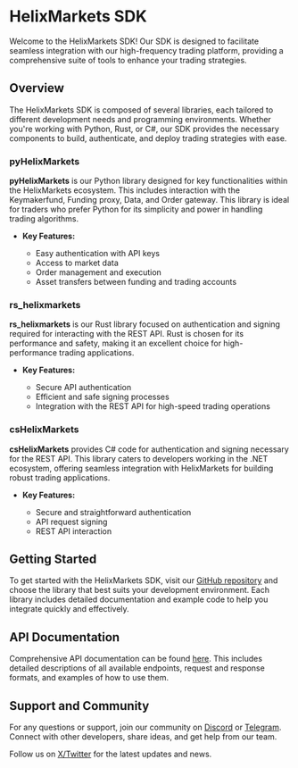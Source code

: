 <!DOCTYPE html>
<html lang="en">
<head>
    <meta charset="UTF-8">
    <meta name="viewport" content="width=device-width, initial-scale=1.0">
    
</head>
<body>

<h1>HelixMarkets SDK</h1>

<p>Welcome to the HelixMarkets SDK! Our SDK is designed to facilitate seamless integration with our high-frequency trading platform, providing a comprehensive suite of tools to enhance your trading strategies.</p>

<h2>Overview</h2>

<p>The HelixMarkets SDK is composed of several libraries, each tailored to different development needs and programming environments. Whether you're working with Python, Rust, or C#, our SDK provides the necessary components to build, authenticate, and deploy trading strategies with ease.</p>

<h3>pyHelixMarkets</h3>

<p><strong>pyHelixMarkets</strong> is our Python library designed for key functionalities within the HelixMarkets ecosystem. This includes interaction with the Keymakerfund, Funding proxy, Data, and Order gateway. This library is ideal for traders who prefer Python for its simplicity and power in handling trading algorithms.</p>

<ul>
    <li><strong>Key Features:</strong></li>
    <ul>
        <li>Easy authentication with API keys</li>
        <li>Access to market data</li>
        <li>Order management and execution</li>
        <li>Asset transfers between funding and trading accounts</li>
    </ul>
</ul>

<h3>rs_helixmarkets</h3>

<p><strong>rs_helixmarkets</strong> is our Rust library focused on authentication and signing required for interacting with the REST API. Rust is chosen for its performance and safety, making it an excellent choice for high-performance trading applications.</p>

<ul>
    <li><strong>Key Features:</strong></li>
    <ul>
        <li>Secure API authentication</li>
        <li>Efficient and safe signing processes</li>
        <li>Integration with the REST API for high-speed trading operations</li>
    </ul>
</ul>

<h3>csHelixMarkets</h3>

<p><strong>csHelixMarkets</strong> provides C# code for authentication and signing necessary for the REST API. This library caters to developers working in the .NET ecosystem, offering seamless integration with HelixMarkets for building robust trading applications.</p>

<ul>
    <li><strong>Key Features:</strong></li>
    <ul>
        <li>Secure and straightforward authentication</li>
        <li>API request signing</li>
        <li>REST API interaction</li>
    </ul>
</ul>

<h2>Getting Started</h2>

<p>To get started with the HelixMarkets SDK, visit our <a href="https://github.com/Helix-ex/sdk">GitHub repository</a> and choose the library that best suits your development environment. Each library includes detailed documentation and example code to help you integrate quickly and effectively.</p>

<h2>API Documentation</h2>

<p>Comprehensive API documentation can be found <a href="https://helix-ex.github.io/apidocs/docs/market-data/#market-data-api">here</a>. This includes detailed descriptions of all available endpoints, request and response formats, and examples of how to use them.</p>

<h2>Support and Community</h2>

<p>For any questions or support, join our community on <a href="https://discord.gg/x3Y8da7s">Discord</a> or <a href="https://t.me/helixmarkets">Telegram</a>. Connect with other developers, share ideas, and get help from our team.</p>

<p>Follow us on <a href="https://x.com/HelixMarkets">X/Twitter</a> for the latest updates and news.</p>

</body>
</html>
